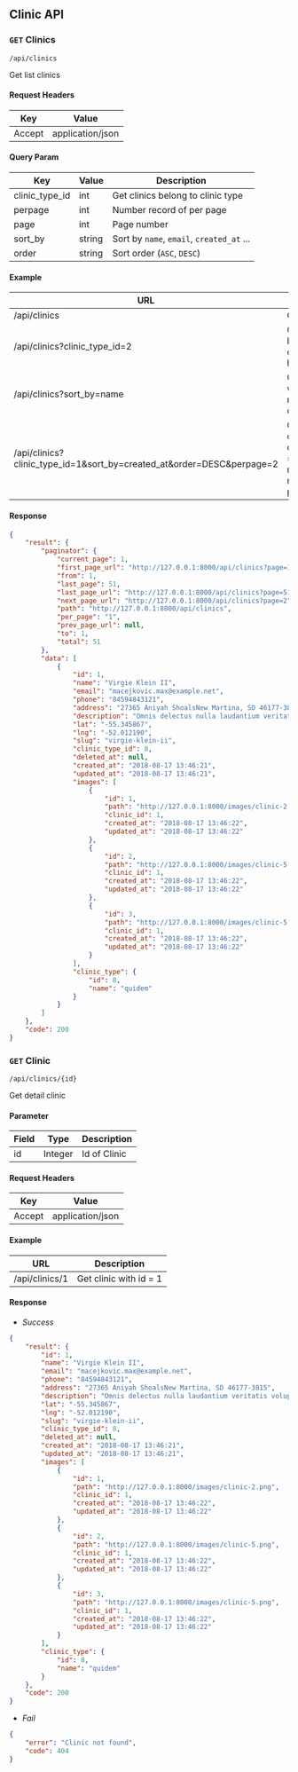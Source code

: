 ## Clinic API

### `GET` Clinics
```
/api/clinics
```
Get list clinics

#### Request Headers
| Key | Value |
|---|---|
|Accept|application/json

#### Query Param
| Key | Value | Description |
|---|---|---|
| clinic_type_id | int | Get clinics belong to clinic type |
| perpage | int | Number record of per page|
| page | int | Page number|
| sort_by | string | Sort by `name`, `email`, `created_at` ... |
| order | string | Sort order (`ASC`, `DESC`) |

#### Example
| URL | Description |
|---|---|
| /api/clinics | Get all clinic |
| /api/clinics?clinic_type_id=2 | Get clinics belong to clinic type has id = 2 |
| /api/clinics?sort_by=name | Get clinics with sorted name and order ASC |
| /api/clinics?clinic_type_id=1&sort_by=created_at&order=DESC&perpage=2 | Get newest clinics has clinic_type_id = 1 and number of record each page is 2 |

#### Response
```json
{
    "result": {
        "paginator": {
            "current_page": 1,
            "first_page_url": "http://127.0.0.1:8000/api/clinics?page=1",
            "from": 1,
            "last_page": 51,
            "last_page_url": "http://127.0.0.1:8000/api/clinics?page=51",
            "next_page_url": "http://127.0.0.1:8000/api/clinics?page=2",
            "path": "http://127.0.0.1:8000/api/clinics",
            "per_page": "1",
            "prev_page_url": null,
            "to": 1,
            "total": 51
        },
        "data": [
            {
                "id": 1,
                "name": "Virgie Klein II",
                "email": "macejkovic.max@example.net",
                "phone": "84594843121",
                "address": "27365 Aniyah ShoalsNew Martina, SD 46177-3815",
                "description": "Omnis delectus nulla laudantium veritatis voluptates. Facere iste voluptatem reprehenderit porro voluptate. Ipsum perferendis rerum beatae.",
                "lat": "-55.345867",
                "lng": "-52.012190",
                "slug": "virgie-klein-ii",
                "clinic_type_id": 8,
                "deleted_at": null,
                "created_at": "2018-08-17 13:46:21",
                "updated_at": "2018-08-17 13:46:21",
                "images": [
                    {
                        "id": 1,
                        "path": "http://127.0.0.1:8000/images/clinic-2.png",
                        "clinic_id": 1,
                        "created_at": "2018-08-17 13:46:22",
                        "updated_at": "2018-08-17 13:46:22"
                    },
                    {
                        "id": 2,
                        "path": "http://127.0.0.1:8000/images/clinic-5.png",
                        "clinic_id": 1,
                        "created_at": "2018-08-17 13:46:22",
                        "updated_at": "2018-08-17 13:46:22"
                    },
                    {
                        "id": 3,
                        "path": "http://127.0.0.1:8000/images/clinic-5.png",
                        "clinic_id": 1,
                        "created_at": "2018-08-17 13:46:22",
                        "updated_at": "2018-08-17 13:46:22"
                    }
                ],
                "clinic_type": {
                    "id": 8,
                    "name": "quidem"
                }
            }
        ]
    },
    "code": 200
}
```

### `GET` Clinic
```
/api/clinics/{id}
```
Get detail clinic

#### Parameter
| Field | Type | Description |
|-------|------|-------------|
| id | Integer | Id of Clinic |

#### Request Headers
| Key | Value |
|---|---|
|Accept|application/json

#### Example
| URL | Description |
|---|---|
| /api/clinics/1 | Get clinic with id = 1 |

#### Response
* _Success_
```json
{
    "result": {
        "id": 1,
        "name": "Virgie Klein II",
        "email": "macejkovic.max@example.net",
        "phone": "84594843121",
        "address": "27365 Aniyah ShoalsNew Martina, SD 46177-3815",
        "description": "Omnis delectus nulla laudantium veritatis voluptates. Facere iste voluptatem reprehenderit porro voluptate. Ipsum perferendis rerum beatae.",
        "lat": "-55.345867",
        "lng": "-52.012190",
        "slug": "virgie-klein-ii",
        "clinic_type_id": 8,
        "deleted_at": null,
        "created_at": "2018-08-17 13:46:21",
        "updated_at": "2018-08-17 13:46:21",
        "images": [
            {
                "id": 1,
                "path": "http://127.0.0.1:8000/images/clinic-2.png",
                "clinic_id": 1,
                "created_at": "2018-08-17 13:46:22",
                "updated_at": "2018-08-17 13:46:22"
            },
            {
                "id": 2,
                "path": "http://127.0.0.1:8000/images/clinic-5.png",
                "clinic_id": 1,
                "created_at": "2018-08-17 13:46:22",
                "updated_at": "2018-08-17 13:46:22"
            },
            {
                "id": 3,
                "path": "http://127.0.0.1:8000/images/clinic-5.png",
                "clinic_id": 1,
                "created_at": "2018-08-17 13:46:22",
                "updated_at": "2018-08-17 13:46:22"
            }
        ],
        "clinic_type": {
            "id": 8,
            "name": "quidem"
        }
    },
    "code": 200
}
```
* _Fail_
```json
{
    "error": "Clinic not found",
    "code": 404
}
```
